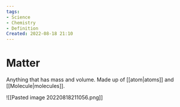```yaml
---
tags:
- Science
- Chemistry
- Definition
Created: 2022-08-18 21:10  
---
```

# Matter 

Anything that has mass and volume. Made up of [[atom|atoms]] and [[Molecule|molecules]]. 

![[Pasted image 20220818211056.png]]